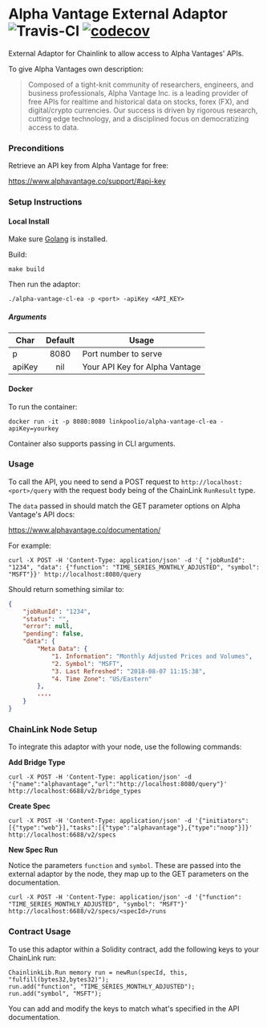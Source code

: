 # Alpha Vantage External Adaptor ![Travis-CI](https://travis-ci.org/linkpoolio/alpha-vantage-cl-ea.svg?branch=master) [![codecov](https://codecov.io/gh/linkpoolio/alpha-vantage-cl-ea/branch/master/graph/badge.svg)](https://codecov.io/gh/linkpoolio/alpha-vantage-cl-ea)
External Adaptor for Chainlink to allow access to Alpha Vantages' APIs.

To give Alpha Vantages own description:
> Composed of a tight-knit community of researchers, engineers, and business professionals, Alpha Vantage Inc. is a leading provider of free APIs for realtime and historical data on stocks, forex (FX), and digital/crypto currencies. Our success is driven by rigorous research, cutting edge technology, and a disciplined focus on democratizing access to data.

### Preconditions
Retrieve an API key from Alpha Vantage for free:

https://www.alphavantage.co/support/#api-key

### Setup Instructions
#### Local Install
Make sure [Golang](https://golang.org/pkg/) is installed.

Build:
```
make build
```

Then run the adaptor:
```
./alpha-vantage-cl-ea -p <port> -apiKey <API_KEY>
```

##### Arguments

| Char   | Default  | Usage |
| ------ |:--------:| ----- |
| p      | 8080     | Port number to serve |
| apiKey      | nil     | Your API Key for Alpha Vantage |

#### Docker
To run the container:
```
docker run -it -p 8080:8080 linkpoolio/alpha-vantage-cl-ea -apiKey=yourkey
```

Container also supports passing in CLI arguments.

### Usage

To call the API, you need to send a POST request to `http://localhost:<port>/query` with the request body being of the ChainLink `RunResult` type.

The `data` passed in should match the GET parameter options on Alpha Vantage's API docs:

https://www.alphavantage.co/documentation/

For example:
```
curl -X POST -H 'Content-Type: application/json' -d '{ "jobRunId": "1234", "data": {"function": "TIME_SERIES_MONTHLY_ADJUSTED", "symbol": "MSFT"}}' http://localhost:8080/query
```
Should return something similar to:
```json
{
    "jobRunId": "1234",
    "status": "",
    "error": null,
    "pending": false,
    "data": {
        "Meta Data": {
            "1. Information": "Monthly Adjusted Prices and Volumes",
            "2. Symbol": "MSFT",
            "3. Last Refreshed": "2018-08-07 11:15:38",
            "4. Time Zone": "US/Eastern"
        },
        ....
    }
}
```

### ChainLink Node Setup

To integrate this adaptor with your node, use the following commands:

**Add Bridge Type**
```
curl -X POST -H 'Content-Type: application/json' -d '{"name":"alphavantage","url":"http://localhost:8080/query"}' http://localhost:6688/v2/bridge_types
```

**Create Spec**
```
curl -X POST -H 'Content-Type: application/json' -d '{"initiators":[{"type":"web"}],"tasks":[{"type":"alphavantage"},{"type":"noop"}]}' http://localhost:6688/v2/specs
```

**New Spec Run**

Notice the parameters `function` and `symbol`. These are passed into the external adaptor by the node, they map up to the GET parameters on the documentation.
```
curl -X POST -H 'Content-Type: application/json' -d '{"function": "TIME_SERIES_MONTHLY_ADJUSTED", "symbol": "MSFT"}' http://localhost:6688/v2/specs/<specId>/runs
```

### Contract Usage
To use this adaptor within a Solidity contract, add the following keys to your ChainLink run:
```
ChainlinkLib.Run memory run = newRun(specId, this, "fulfill(bytes32,bytes32)");
run.add("function", "TIME_SERIES_MONTHLY_ADJUSTED");
run.add("symbol", "MSFT");
```

You can add and modify the keys to match what's specified in the API documentation.
